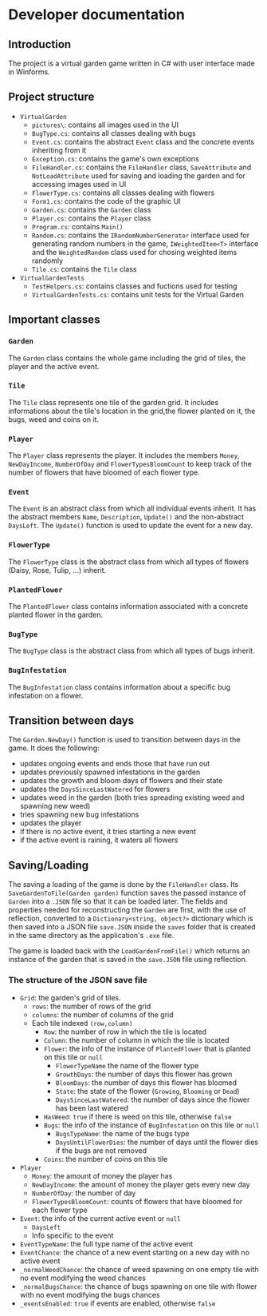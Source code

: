 
# Developer documentation

## Introduction

The project is a virtual garden game written in C# with user interface made in Winforms.

## Project structure

- `VirtualGarden`
  - `pictures\`: contains all images used in the UI
  - `BugType.cs`: contains all classes dealing with bugs
  - `Event.cs`: contains the abstract `Event` class and the concrete events inheriting from it
  - `Exception.cs`: contains the game's own exceptions
  - `FileHandler.cs`: contains the `FileHandler` class, `SaveAttribute` and `NotLoadAttribute` used for saving and loading the garden and for accessing images used in UI
  - `FlowerType.cs`: contains all classes dealing with flowers
  - `Form1.cs`: contains the code of the graphic UI
  - `Garden.cs`: contains the `Garden` class
  - `Player.cs`: contains the `Player` class
  - `Program.cs`: contains `Main()`
  - `Random.cs`: contains the `IRandomNumberGenerator` interface used for generating random numbers in the game, `IWeightedItem<T>` interface and the `WeightedRandom` class used for chosing weighted items randomly
  - `Tile.cs`: contains the `Tile` class
- `VirtualGardenTests`
  - `TestHelpers.cs`: contains classes and fuctions used for testing
  - `VirtualGardenTests.cs`: contains unit tests for the Virtual Garden 

## Important classes

### `Garden`

The `Garden` class contains the whole game including the grid of tiles, the player and the active event.

### `Tile`

The `Tile` class represents one tile of the garden grid. It includes informations about the tile's location in the grid,the flower planted on it, the bugs, weed and coins on it.

### `Player`

The `Player` class represents the player. It includes the members `Money`, `NewDayIncome`, `NumberOfDay` and `FlowerTypesBloomCount` to keep track of the number of flowers that have bloomed of each flower type.

### `Event`

The `Event` is an abstract class from which all individual events inherit. It has the abstract members `Name`, `Description`, `Update()` and the non-abstract `DaysLeft`.
The `Update()` function is used to update the event for a new day.

### `FlowerType`

The `FlowerType` class is the abstract class from which all types of flowers (Daisy, Rose, Tulip, ...) inherit.

### `PlantedFlower`

The `PlantedFlower` class contains information associated with a concrete planted flower in the garden.

### `BugType`

The `BugType` class is the abstract class from which all types of bugs inherit.

### `BugInfestation`

The `BugInfestation` class contains information about a specific bug infestation on a flower.

## Transition between days

The `Garden.NewDay()` function is used to transition between days in the game. It does the following:
- updates ongoing events and ends those that have run out
- updates previously spawned infestations in the garden
- updates the growth and bloom days of flowers and their state
- updates the `DaysSinceLastWatered` for flowers
- updates weed in the garden (both tries spreading existing weed and spawning new weed)
- tries spawning new bug infestations
- updates the player
- if there is no active event, it tries starting a new event
- if the active event is raining, it waters all flowers

## Saving/Loading

The saving a loading of the game is done by the `FileHandler` class. Its `SaveGardenToFile(Garden garden)` function saves the passed instance of `Garden` into a `.JSON` file so that it can be loaded later. The fields and properties needed for reconstructing the `Garden` are first, with the use of reflection, converted to a
`Dictionary<string, object?>` dictionary which is then saved into a JSON file `save.JSON` inside the `saves` folder that is created in the same directory as the application's `.exe` file.

The game is loaded back with the `LoadGardenFromFile()` which returns an instance of the garden that is saved in the `save.JSON` file using reflection.

### The structure of the JSON save file

- `Grid`: the garden's grid of tiles.
  - `rows`: the number of rows of the grid
  - `columns`: the number of columns of the grid
  - Each tile indexed `(row,column)`
    - `Row`: the number of row in which the tile is located
    - `Column`: the number of column in which the tile is located
    - `Flower`: the info of the instance of `PlantedFlower` that is planted on this tile or `null`
      - `FlowerTypeName` the name of the flower type
      - `GrowthDays`: the number of days this flower has grown
      - `BloomDays`: the number of days this flower has bloomed
      - `State`: the state of the flower (`Growing`, `Blooming` or `Dead`)
      - `DaysSinceLastWatered`: the number of days since the flower has been last watered
    - `HasWeed`: `true` if there is weed on this tile, otherwise `false`
    - `Bugs`: the info of the instance of `BugInfestation` on this tile or `null`
      - `BugsTypeName`: the name of the bugs type
      - `DaysUntilFlowerDies`: the number of days until the flower dies if the bugs are not removed
    - `Coins`: the number of coins on this tile
- `Player`
  - `Money`: the amount of money the player has
  - `NewDayIncome`: the amount of money the player gets every new day
  - `NumberOfDay`: the number of day
  - `FlowerTypesBloomCount`: counts of flowers that have bloomed for each flower type
- `Event`: the info of the current active event or `null`
  - `DaysLeft`
  - Info specific to the event
- `EventTypeName`: the full type name of the active event
- `EventChance`: the chance of a new event starting on a new day with no active event
- `_normalWeedChance`: the chance of weed spawning on one empty tile with no event modifying the weed chances
- `_normalBugsChance`: the chance of bugs spawning on one tile with flower with no event modifying the bugs chances
- `_eventsEnabled`: `true` if events are enabled, otherwise `false`
